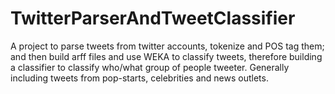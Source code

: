 TwitterParserAndTweetClassifier
===============================

A project to parse tweets from twitter accounts, tokenize and POS tag them; and then build arff files and use WEKA to classify tweets, therefore building a classifier to classify who/what group of people tweeter. Generally including tweets from pop-starts, celebrities and news outlets.

